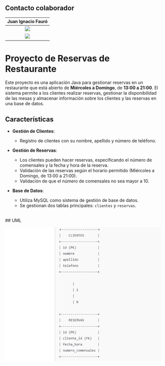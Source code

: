 ## Contacto colaborador
|                                                                                **Juan Ignacio Fauró**                                                                                 |
|:-------------------------------------------------------------------------------------------------------------------------------------------------------------------------------------:|
|            <a href="https://github.com/juanignacioFG"> <img src="https://img.shields.io/badge/github-%23121011.svg?&style=for-the-badge&logo=github&logoColor=white"/></a>            |
 <a href="https://www.linkedin.com/in/juan-ignacio-fauro/"> <img src="https://img.shields.io/badge/linkedin%20-%230077B5.svg?&style=for-the-badge&logo=linkedin&logoColor=white"/></a> |
# Proyecto de Reservas de Restaurante

Este proyecto es una aplicación Java para gestionar reservas en un restaurante que está abierto de **Miércoles a Domingo**, de **13:00 a 21:00**. El sistema permite a los clientes realizar reservas, gestionar la disponibilidad de las mesas y almacenar información sobre los clientes y las reservas en una base de datos.

## Características

- **Gestión de Clientes**:
    - Registro de clientes con su nombre, apellido y número de teléfono.

- **Gestión de Reservas**:
    - Los clientes pueden hacer reservas, especificando el número de comensales y la fecha y hora de la reserva.
    - Validación de las reservas según el horario permitido (Miércoles a Domingo, de 13:00 a 21:00).
    - Validación de que el número de comensales no sea mayor a 10.

- **Base de Datos**:
    - Utiliza MySQL como sistema de gestión de base de datos.
    - Se gestionan dos tablas principales: `clientes` y `reservas`.
<br>
  ## UML

![imagen de uml](src/main/java/com/example/demo/imagen/uml.png)


